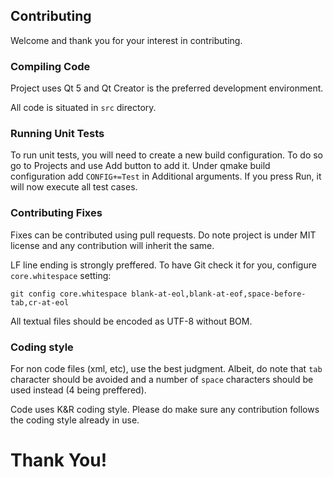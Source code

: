 ## Contributing

Welcome and thank you for your interest in contributing.


### Compiling Code

Project uses Qt 5 and Qt Creator is the preferred development environment.

All code is situated in `src` directory.


### Running Unit Tests

To run unit tests, you will need to create a new build configuration. To do so
go to Projects and use Add button to add it. Under qmake build configuration add
`CONFIG+=Test` in Additional arguments. If you press Run, it will now execute
all test cases.


### Contributing Fixes

Fixes can be contributed using pull requests. Do note project is under MIT
license and any contribution will inherit the same.

LF line ending is strongly preffered. To have Git check it for you, configure
`core.whitespace` setting:

    git config core.whitespace blank-at-eol,blank-at-eof,space-before-tab,cr-at-eol

All textual files should be encoded as UTF-8 without BOM.


### Coding style

For non code files (xml, etc), use the best judgment. Albeit, do note that `tab`
character should be avoided and a number of `space` characters should be used
instead (4 being preffered).

Code uses K&R coding style. Please do make sure any contribution follows the
coding style already in use.


# Thank You!
